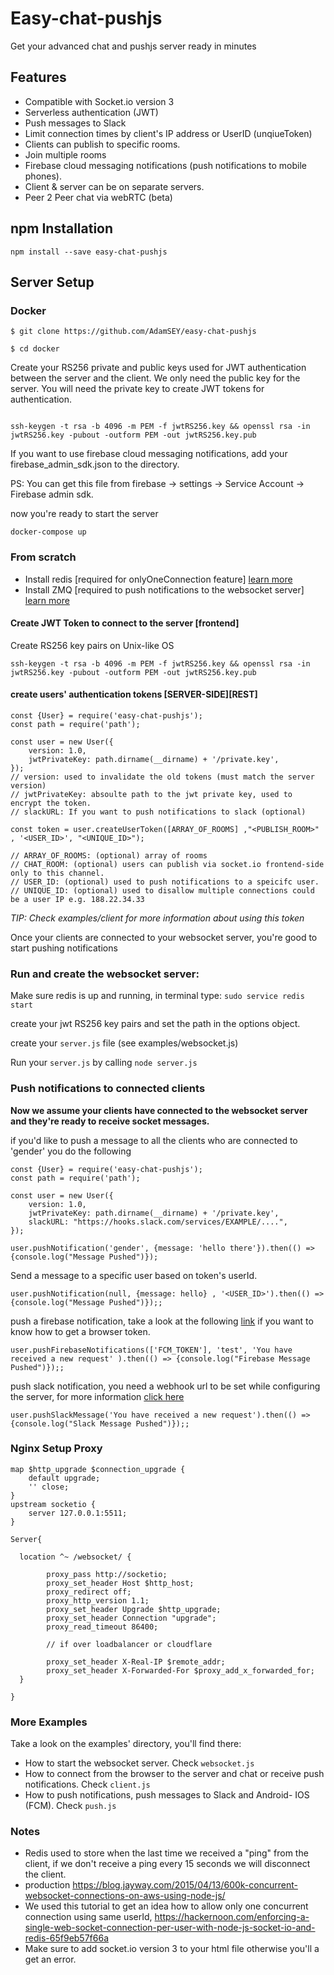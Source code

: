 # Easy-chat-pushjs

Get your advanced chat and pushjs server ready in minutes

## Features

- Compatible with Socket.io version 3
- Serverless authentication (JWT)
- Push messages to Slack
- Limit connection times by client's IP address or UserID (unqiueToken)
- Clients can publish to specific rooms.
- Join multiple rooms
- Firebase cloud messaging notifications (push notifications to mobile phones).
- Client & server can be on separate servers.
- Peer 2 Peer chat via webRTC (beta)

## npm Installation

    npm install --save easy-chat-pushjs


## Server Setup


### Docker

```
$ git clone https://github.com/AdamSEY/easy-chat-pushjs

$ cd docker

```

Create your RS256 private and public keys used for JWT authentication between the server and the client.
We only need the public key for the server. You will need the private key to create JWT tokens for authentication.

```

ssh-keygen -t rsa -b 4096 -m PEM -f jwtRS256.key && openssl rsa -in jwtRS256.key -pubout -outform PEM -out jwtRS256.key.pub

```

If you want to use firebase cloud messaging notifications, add your firebase_admin_sdk.json to the directory.

PS: You can get this file from firebase -> settings -> Service Account -> Firebase admin sdk.


now you're ready to start the server

```
docker-compose up
```

### From scratch


- Install redis [required for onlyOneConnection feature] [learn more](https://www.digitalocean.com/community/tutorials/how-to-install-and-secure-redis-on-ubuntu-18-04)
- Install ZMQ [required to push notifications to the websocket server] [learn more](https://zeromq.org/download/)



#### Create JWT Token to connect to the server [frontend]

Create RS256 key pairs on Unix-like OS

    ssh-keygen -t rsa -b 4096 -m PEM -f jwtRS256.key && openssl rsa -in jwtRS256.key -pubout -outform PEM -out jwtRS256.key.pub


#### create users' authentication tokens [SERVER-SIDE][REST]

    const {User} = require('easy-chat-pushjs');
    const path = require('path');

    const user = new User({
        version: 1.0,
        jwtPrivateKey: path.dirname(__dirname) + '/private.key',
    });
    // version: used to invalidate the old tokens (must match the server version)
    // jwtPrivateKey: absoulte path to the jwt private key, used to encrypt the token.
    // slackURL: If you want to push notifications to slack (optional)

    const token = user.createUserToken([ARRAY_OF_ROOMS] ,"<PUBLISH_ROOM>" , '<USER_ID>', "<UNIQUE_ID>");

    // ARRAY_OF_ROOMS: (optional) array of rooms 
    // CHAT_ROOM: (optional) users can publish via socket.io frontend-side only to this channel.
    // USER_ID: (optional) used to push notifications to a speicifc user.
    // UNIQUE_ID: (optional) used to disallow multiple connections could be a user IP e.g. 188.22.34.33



*TIP: Check examples/client for more information about using this token*

Once your clients are connected to your websocket server, you're good to start pushing notifications

### Run and create the websocket server:

Make sure redis is up and running, in terminal type: `sudo service redis start`

create your jwt RS256 key pairs and set the path in the options object.

create your `server.js` file (see examples/websocket.js)

Run your `server.js` by calling `node server.js`



### Push notifications to connected clients

**Now we assume your clients have connected to the websocket server and they're ready to receive socket messages.**

if you'd like to push a message to all the clients who are connected to 'gender' you do the following

    const {User} = require('easy-chat-pushjs');
    const path = require('path');

    const user = new User({
        version: 1.0, 
        jwtPrivateKey: path.dirname(__dirname) + '/private.key', 
        slackURL: "https://hooks.slack.com/services/EXAMPLE/....",
    });

    user.pushNotification('gender', {message: 'hello there'}).then(() => {console.log("Message Pushed")});


Send a message to a specific user based on token's userId.

    user.pushNotification(null, {message: hello} , '<USER_ID>').then(() => {console.log("Message Pushed")});;


push a firebase notification, take a look at the following [link](https://developers.google.com/web/ilt/pwa/introduction-to-push-notifications) if you want to know how to get a browser token.

    user.pushFirebaseNotifications(['FCM_TOKEN'], 'test', 'You have received a new request' ).then(() => {console.log("Firebase Message Pushed")});;

push slack notification, you need a webhook url to be set while configuring the server, for more information [click here](https://api.slack.com/messaging/webhooks)

    user.pushSlackMessage('You have received a new request').then(() => {console.log("Slack Message Pushed")});;


### Nginx Setup Proxy

    map $http_upgrade $connection_upgrade {
        default upgrade;
        '' close;
    }
    upstream socketio {
        server 127.0.0.1:5511;
    }
    
    Server{
    
      location ^~ /websocket/ {
           
            proxy_pass http://socketio;
            proxy_set_header Host $http_host;
            proxy_redirect off;
            proxy_http_version 1.1;
            proxy_set_header Upgrade $http_upgrade;
            proxy_set_header Connection "upgrade";
            proxy_read_timeout 86400;
            
            // if over loadbalancer or cloudflare 
            
            proxy_set_header X-Real-IP $remote_addr;
            proxy_set_header X-Forwarded-For $proxy_add_x_forwarded_for;
      }
      
    }  

### More Examples

Take a look on the examples' directory, you'll find there:
- How to start the websocket server. Check `websocket.js`
- How to connect from the browser to the server and chat or receive push notifications. Check `client.js`
- How to push notifications, push messages to Slack and Android- IOS (FCM). Check `push.js`



### Notes
- Redis used to store when the last time we received a "ping" from the client, if we don't receive a ping every 15 seconds we will disconnect the client.
- production https://blog.jayway.com/2015/04/13/600k-concurrent-websocket-connections-on-aws-using-node-js/
- We used this tutorial to get an idea how to allow only one concurrent connection using same userId, https://hackernoon.com/enforcing-a-single-web-socket-connection-per-user-with-node-js-socket-io-and-redis-65f9eb57f66a
- Make sure to add socket.io version 3 to your html file otherwise you'll a get an error.


